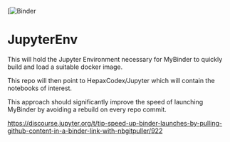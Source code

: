 [![Binder](https://mybinder.org/v2/gh/HepaxCodex/JupyterEnv/?urlpath=git-pull?repo=https://github.com/HepaxCodex/Jupyter)

# JupyterEnv

This will hold the Jupyter Environment necessary for MyBinder to quickly build and load a suitable docker image.

This repo will then point to HepaxCodex/Jupyter which will contain the notebooks of interest.

This approach should significantly improve the speed of launching MyBinder by avoiding a rebuild on every repo commit.

https://discourse.jupyter.org/t/tip-speed-up-binder-launches-by-pulling-github-content-in-a-binder-link-with-nbgitpuller/922
